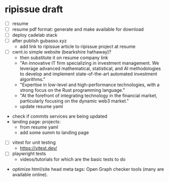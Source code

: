 # ripissue draft

- [ ] resume
- [ ] resume pdf format: generate and make available for download
- [ ] deploy cadelab stack
- [ ] after publish gubasso.xyz
  - add link to ripissue article to ripissue project at resume
- [ ] cwnt.io simple website (bearkshire hathaway)?
  - then substitute it on resume company link
  - "An innovative IT firm specializing in investment management. We leverage advanced mathematical, statistical, and AI methodologies to develop and implement state-of-the-art automated investment algorithms."
  - "Expertise in low-level and high-performance technologies, with a strong focus on the Rust programming language."
  - "At the forefront of integrating technology in the financial market, particularly focusing on the dynamic web3 market."
  - update resume yaml
- check if commits services are being updated
- landing page: projects:
  - from resume yaml
  - add some summ to landing page

- [ ] vitest for unit testing
  - https://vitest.dev/
- [ ] playwright tests
  - videos/tutorials for which are the basic tests to do

- optimize html/site head meta tags: Open Graph checker tools (many are available online).
